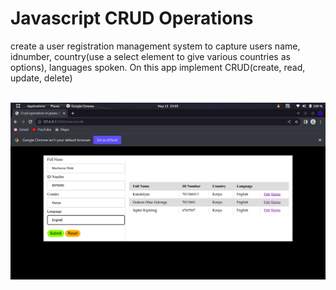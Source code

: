 # Javascript CRUD Operations

<p>create a user registration management system to capture users name, idnumber, country(use a select element to give various countries as options), languages spoken. On this app implement CRUD(create, read, update, delete)<!-- USING JAVASCRIPT DOM--> </p>
<br>
<img src="images/img01.png" alt="Output display">
